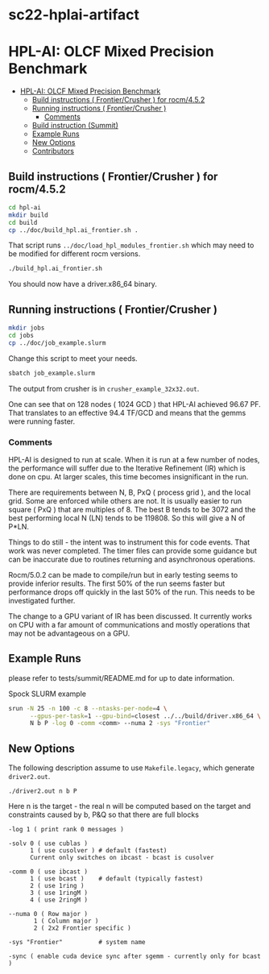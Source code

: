 # sc22-hplai-artifact
# HPL-AI: OLCF Mixed Precision Benchmark
- [HPL-AI: OLCF Mixed Precision Benchmark](#hpl-ai-olcf-mixed-precision-benchmark)
  - [Build instructions ( Frontier/Crusher ) for rocm/4.5.2](#build-instructions--frontiercrusher--for-rocm452)
  - [Running instructions ( Frontier/Crusher )](#running-instructions--frontiercrusher-)
    - [Comments](#comments)
  - [Build instruction (Summit)](#build-instruction-summit)
  - [Example Runs](#example-runs)
  - [New Options](#new-options)
  - [Contributors](#contributors)

## Build instructions ( Frontier/Crusher ) for rocm/4.5.2

```sh
cd hpl-ai
mkdir build
cd build
cp ../doc/build_hpl.ai_frontier.sh .
```

That script runs `../doc/load_hpl_modules_frontier.sh` which may need to be modified for different rocm versions.

```sh
./build_hpl.ai_frontier.sh
```
You should now have a driver.x86_64 binary.


## Running instructions ( Frontier/Crusher )

```sh
mkdir jobs
cd jobs
cp ../doc/job_example.slurm
```
Change this script to meet your needs.

```sh
sbatch job_example.slurm
```
The output from crusher is in `crusher_example_32x32.out`.

One can see that on 128 nodes ( 1024 GCD ) that HPL-AI achieved 96.67 PF.
That translates to an effective 94.4 TF/GCD and means that the gemms were
running faster.


### Comments

HPL-AI is designed to run at scale.   When it is run at a few number of nodes,
the performance will suffer due to the Iterative Refinement (IR) which is done
on cpu.  At larger scales, this time becomes insignificant in the run.

There are requirements between N, B, PxQ ( process grid ), and the local grid.
Some are enforced while others are not.  It is usually easier to run square
( PxQ ) that are multiples of 8.  The best B tends to be 3072 and the best
performing local N (LN) tends to be 119808.   So this will give a N of P*LN.

Things to do still - the intent was to instrument this for code events.
That work was never completed.  The timer files can provide some guidance but
can be inaccurate due to routines returning and asynchronous operations.

Rocm/5.0.2 can be made to compile/run but in early testing seems to provide
inferior results.  The first 50% of the run seems faster but performance
drops off quickly in the last 50% of the run.  This needs to be investigated
further.

The change to a GPU variant of IR has been discussed.  It currently works on
CPU with a far amount of communications and mostly operations that may not
be advantageous on a GPU.

## Example Runs

please refer to tests/summit/README.md for up to date information.

Spock SLURM example
```sh
srun -N 25 -n 100 -c 8 --ntasks-per-node=4 \
      --gpus-per-task=1 --gpu-bind=closest ../../build/driver.x86_64 \
      N b P -log 0 -comm <comm> --numa 2 -sys "Frontier"
```

## New Options

The following description assume to use `Makefile.legacy`, which generate
`driver2.out`.

```
./driver2.out n b P
```

Here n is the target - the real n will be computed based on the target and constraints caused by b, P&Q so that there are full blocks

```
-log 1 ( print rank 0 messages )

-solv 0 ( use cublas )
      1 ( use cusolver ) # default (fastest)
      Current only switches on ibcast - bcast is cusolver

-comm 0 ( use ibcast )
      1 ( use bcast )    # default (typically fastest)
      2 ( use 1ring )
      3 ( use 1ringM )
      4 ( use 2ringM )

--numa 0 ( Row major )
       1 ( Column major ) 
       2 ( 2x2 Frontier specific )
       
-sys "Frontier"          # system name

-sync ( enable cuda device sync after sgemm - currently only for bcast )
```
